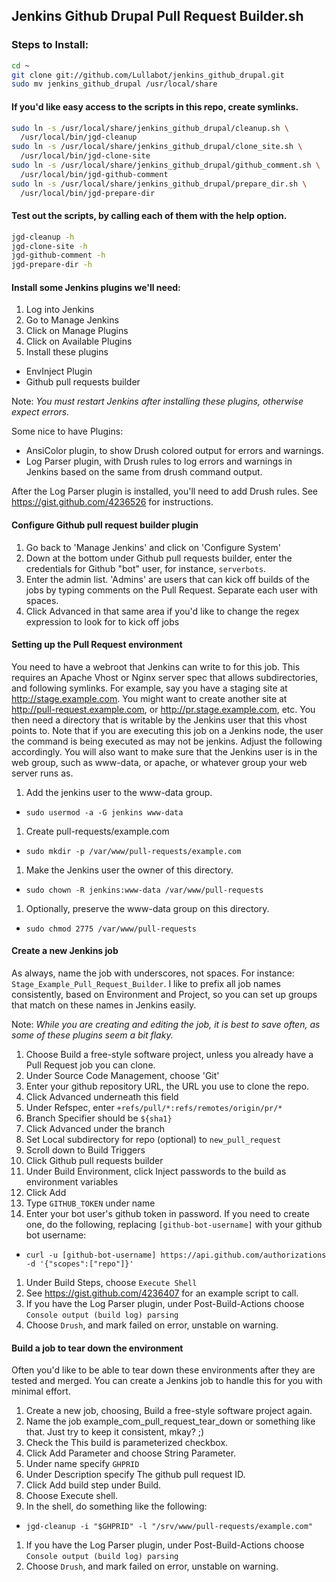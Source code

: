 ## Jenkins Github Drupal Pull Request Builder.sh

### Steps to Install:

```bash
cd ~
git clone git://github.com/Lullabot/jenkins_github_drupal.git
sudo mv jenkins_github_drupal /usr/local/share
```

#### If you'd like easy access to the scripts in this repo, create symlinks.

```bash
sudo ln -s /usr/local/share/jenkins_github_drupal/cleanup.sh \
  /usr/local/bin/jgd-cleanup
sudo ln -s /usr/local/share/jenkins_github_drupal/clone_site.sh \
  /usr/local/bin/jgd-clone-site
sudo ln -s /usr/local/share/jenkins_github_drupal/github_comment.sh \
  /usr/local/bin/jgd-github-comment
sudo ln -s /usr/local/share/jenkins_github_drupal/prepare_dir.sh \
  /usr/local/bin/jgd-prepare-dir
```

#### Test out the scripts, by calling each of them with the help option.

```bash
jgd-cleanup -h
jgd-clone-site -h
jgd-github-comment -h
jgd-prepare-dir -h
```

#### Install some Jenkins plugins we'll need:

1. Log into Jenkins
1. Go to Manage Jenkins
1. Click on Manage Plugins
1. Click on Available Plugins
1. Install these plugins
 * EnvInject Plugin
 * Github pull requests builder

Note: _You must restart Jenkins after installing these plugins, otherwise expect errors._

Some nice to have Plugins:

* AnsiColor plugin, to show Drush colored output for errors and warnings.
* Log Parser plugin, with Drush rules to log errors and warnings in Jenkins based on the same from drush command output.

After the Log Parser plugin is installed, you'll need to add Drush rules. See https://gist.github.com/4236526 for instructions.

#### Configure Github pull request builder plugin
1. Go back to 'Manage Jenkins' and click on 'Configure System'
1. Down at the bottom under Github pull requests builder, enter the credentials for Github "bot" user, for instance, `serverbots`.
1. Enter the admin list. 'Admins' are users that can kick off builds of the jobs by typing comments on the Pull Request. Separate each user with spaces.
1. Click Advanced in that same area if you'd like to change the regex expression to look for to kick off jobs

#### Setting up the Pull Request environment
You need to have a webroot that Jenkins can write to for this job. This requires an Apache Vhost or Nginx server spec that allows subdirectories, and following symlinks. For example, say you have a staging site at http://stage.example.com. You might want to create another site at http://pull-request.example.com, or http://pr.stage.example.com, etc. You then need a directory that is writable by the Jenkins user that this vhost points to. Note that if you are executing this job on a Jenkins node, the user the command is being executed as may not be jenkins. Adjust the following accordingly. You will also want to make sure that the Jenkins user is in the web group, such as www-data, or apache, or whatever group your web server runs as.

1. Add the jenkins user to the www-data group.
 * `sudo usermod -a -G jenkins www-data`
1. Create pull-requests/example.com
 * `sudo mkdir -p /var/www/pull-requests/example.com`
1. Make the Jenkins user the owner of this directory.
 * `sudo chown -R jenkins:www-data /var/www/pull-requests`
1. Optionally, preserve the www-data group on this directory.
 * `sudo chmod 2775 /var/www/pull-requests`

#### Create a new Jenkins job
As always, name the job with underscores, not spaces. For instance: `Stage_Example_Pull_Request_Builder`. I like to prefix all job names consistently, based on Environment and Project, so you can set up groups that match on these names in Jenkins easily.

Note: _While you are creating and editing the job, it is best to save often, as some of these plugins seem a bit flaky._

1. Choose Build a free-style software project, unless you already have a Pull Request job you can clone.
1. Under Source Code Management, choose 'Git'
1. Enter your github repository URL, the URL you use to clone the repo.
1. Click Advanced underneath this field
1. Under Refspec, enter `+refs/pull/*:refs/remotes/origin/pr/*`
1. Branch Specifier should be `${sha1}`
1. Click Advanced under the branch
1. Set Local subdirectory for repo (optional) to `new_pull_request`
1. Scroll down to Build Triggers
1. Click Github pull requests builder
1. Under Build Environment, click Inject passwords to the build as environment variables
1. Click Add
1. Type `GITHUB_TOKEN` under name
1. Enter your bot user's github token in password. If you need to create one, do the following, replacing `[github-bot-username]` with your github bot username:
 * `curl -u [github-bot-username] https://api.github.com/authorizations -d '{"scopes":["repo"]}'`
1. Under Build Steps, choose `Execute Shell`
1. See https://gist.github.com/4236407 for an example script to call.
1. If you have the Log Parser plugin, under Post-Build-Actions choose `Console output (build log) parsing`
1. Choose `Drush`, and mark failed on error, unstable on warning.

#### Build a job to tear down the environment

Often you'd like to be able to tear down these environments after they are tested and merged. You can create a Jenkins job to handle this for you with minimal effort.

1. Create a new job, choosing, Build a free-style software project again.
1. Name the job example_com_pull_request_tear_down or something like that. Just try to keep it consistent, mkay? ;)
1. Check the This build is parameterized checkbox.
1. Click Add Parameter and choose String Parameter.
1. Under name specify `GHPRID`
1. Under Description specify The github pull request ID.
1. Click Add build step under Build.
1. Choose Execute shell.
1. In the shell, do something like the following:
 * `jgd-cleanup -i "$GHPRID" -l "/srv/www/pull-requests/example.com"`
1. If you have the Log Parser plugin, under Post-Build-Actions choose `Console output (build log) parsing`
1. Choose `Drush`, and mark failed on error, unstable on warning.
